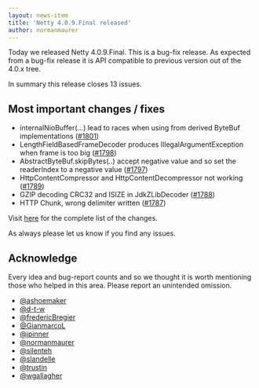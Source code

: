 ```yaml
---
layout: news-item
title: 'Netty 4.0.9.Final released'
author: normanmaurer
---
```

Today we released Netty 4.0.9.Final. This is a bug-fix release. As expected from a bug-fix release it is API compatible to previous version out of the 4.0.x tree.

In summary this release closes 13 issues.

## Most important changes / fixes
* internalNioBuffer(...) lead to races when using from derived ByteBuf implementations ([#1801](https://github.com/netty/netty/issues/1801)) 
* LengthFieldBasedFrameDecoder produces IllegalArgumentException when frame is too big ([#1798](https://github.com/netty/netty/issues/1798))
* AbstractByteBuf.skipBytes(..) accept negative value and so set the readerIndex to a negative value  ([#1797](https://github.com/netty/netty/issues/1797))
* HttpContentCompressor and HttpContentDecompressor not working  ([#1789](https://github.com/netty/netty/issues/1789))
* GZIP decoding CRC32 and ISIZE in JdkZLibDecoder  ([#1788](https://github.com/netty/netty/issues/1788))
* HTTP Chunk, wrong delimiter written  ([#1787](https://github.com/netty/netty/pull/1787))

Visit [here](https://github.com/netty/netty/issues?q=milestone%3A4.0.9.Final) for the complete list of the changes.

As always please let us know if you find any issues.

## Acknowledge

Every idea and bug-report counts and so we thought it is worth mentioning those who helped in this area. Please report an unintended omission.

* [@ashoemaker](https://github.com/ashoemaker)
* [@d-t-w](https://github.com/d-t-w)
* [@fredericBregier](https://github.com/fredericBregier)
* [@GianmarcoL](https://github.com/GianmarcoL)
* [@jpinner](https://github.com/jpinner)
* [@normanmaurer](https://github.com/normanmaurer)
* [@silenteh](https://github.com/silenteh)
* [@slandelle](https://github.com/slandelle)
* [@trustin](https://github.com/trustin)
* [@wgallagher](https://github.com/wgallagher)
